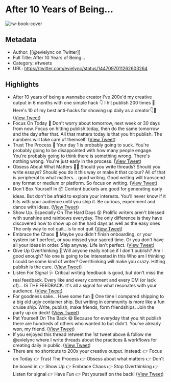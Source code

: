 # After 10 Years of Being...

![rw-book-cover](https://pbs.twimg.com/profile_images/1478063647876259841/yWilUB0R.jpg)

## Metadata
- Author: [[@evielync on Twitter]]
- Full Title: After 10 Years of Being...
- Category: #tweets
- URL: https://twitter.com/evielync/status/1447097011262603264

## Highlights
- After 10 years of being a wannabe creator I've 200x'd my creative output in 6 months with one simple hack 👇
  I hit publish 200 times 😬
  Here's 10 of my best anti-hacks for showing up daily as a creator👇🧵 ([View Tweet](https://twitter.com/evielync/status/1447097011262603264))
- Focus On Today 📆
  Don't worry about tomorrow, next week or 30 days from now. Focus on hitting publish today, then do the same tomorrow and the day after that. 
  All that matters today is that you hit publish. The numbers will take care of themself. ([View Tweet](https://twitter.com/evielync/status/1447097012223156227))
- Trust The Process 🧐
  Your day 1 is probably going to suck. You're probably going to be disappointed with how many people engage. You're probably going to think there is something wrong.
  There's nothing wrong. You're just early in the process. ([View Tweet](https://twitter.com/evielync/status/1447097013015875592))
- Obsess About What Matters 🙋🏼
  Should you write threads? Should you write essays? Should you do it this way or make it that colour? All of that is peripheral to what matters... good writing.
  Good writing will transcend any format or medium or platform. So focus on writing. ([View Tweet](https://twitter.com/evielync/status/1447097013745635331))
- Don't Box Yourself In 📦
  Content buckets are good for generating early ideas. But don't be afraid to explore your interests. You'll never know if it hits with your audience until you ship it.
  Be curious, experiment and dance with ideas. ([View Tweet](https://twitter.com/evielync/status/1447097014584492035))
- Show Up. Especially On The Hard Days 😵
  Prolific writers aren't blessed with sunshine and rainbows everyday. The only difference is they have discovered how to show up on the hard days as well as the easy ones
  The only way to not quit...is to not quit ([View Tweet](https://twitter.com/evielync/status/1447097015469584384))
- Embrace the Chaos 🤯
  Maybe you didn't finish onboarding, or your system isn't perfect, or you missed your sacred time. Or you don't have all your ideas in order.
  Ship anyway. Life isn't perfect. ([View Tweet](https://twitter.com/evielync/status/1447097016308355072))
- Give Up Overthinking 🤔
  Will anyone really notice if I don't publish?
  Am I good enough?
  No one is going to be interested in this
  Who am I thinking I could be some kind of writer?
  Overthinking will make you crazy. Hitting publish is the cure. ([View Tweet](https://twitter.com/evielync/status/1447097017289912320))
- Listen For Signal 🩺
  Critical writing feedback is good, but don't miss the real feedback. Every like and every comment and every DM (or lack of)... IS THE FEEDBACK. 
  It's all a signal for what resonates with your audience. ([View Tweet](https://twitter.com/evielync/status/1447097018028077056))
- For goodness sake... Have some fun 🥳
  One time I compared shipping to a big old ugly container ship. But writing in community is more like a fun cruise ship.
  Write, publish, make friends, form friendships. Join the party up on deck! ([View Tweet](https://twitter.com/evielync/status/1447097018984370177))
- Pat Yourself On The Back 😄
  Because for everyday that you hit publish there are hundreds of others who wanted to but didn't.
  You've already won, my friend. ([View Tweet](https://twitter.com/evielync/status/1447097019785437197))
- If you enjoyed this thread retweet the 1st tweet above & follow me @evielync where I write threads about the practices & workflows for creating daily in public. ([View Tweet](https://twitter.com/evielync/status/1447097020737458176))
- There are no shortcuts to 200x your creative output. Instead:
  👉 Focus on Today
  👉 Trust The Process
  👉 Obsess about what matters
  👉 Don't be boxed in
  👉 Show Up
  👉 Embrace Chaos
  👉 Stop Overthinking
  👉 Listen for signal
  👉 Have Fun
  👉 Pat yourself on the back! ([View Tweet](https://twitter.com/evielync/status/1447097021769428994))
